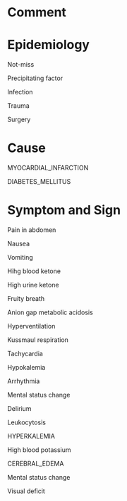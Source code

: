 # Comment

# Epidemiology

Not-miss

Precipitating factor

Infection

Trauma

Surgery

# Cause

MYOCARDIAL_INFARCTION

DIABETES_MELLITUS

# Symptom and Sign

Pain in abdomen

Nausea

Vomiting

Hihg blood ketone

High urine ketone

Fruity breath

Anion gap metabolic acidosis

Hyperventilation

Kussmaul respiration

Tachycardia

Hypokalemia

Arrhythmia

Mental status change

Delirium

Leukocytosis

HYPERKALEMIA

High blood potassium

CEREBRAL_EDEMA

Mental status change

Visual deficit
